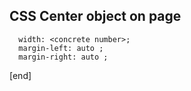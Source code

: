## CSS Center object on page

```
  width: <concrete number>;
  margin-left: auto ;
  margin-right: auto ;
```

[end]
